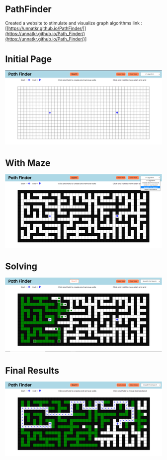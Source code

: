 # PathFinder

Created a website to stimulate and visualize graph algorithms
link : [[https://unnatkr.github.io/PathFinder/]](https://unnatkr.github.io/Path_Finder/)(https://unnatkr.github.io/Path_Finder/)]

# Initial Page

![Initial image](images/Initial.png)

# With Maze

![Image with Maze](images/With_Maze.png)

# Solving

![Image showing the path generating](images/Solving.png)

# Final Results

![Final image image](images/Final.png)
